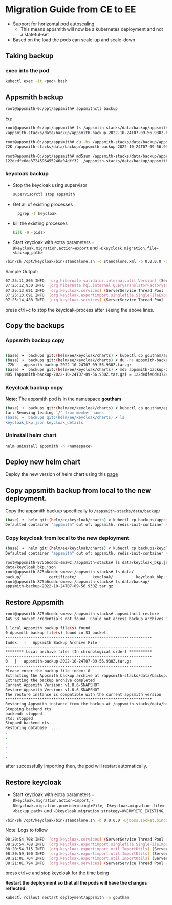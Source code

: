 # Migration Guide from CE to EE

- Support for horizontal pod autoscaling
  - This means appsmith will now be a kubernetes deployment and not a stateful-set
- Based on the load the pods can scale-up and scale-down

## Taking backup

### exec into the pod

```bash
kubectl exec -it <pod> bash
```

## Appsmith backup

```bash
root@appsmith-0:/opt/appsmith# appsmithctl backup
```

Eg:

```bash
root@appsmith-0:/opt/appsmith# ls /appsmith-stacks/data/backup/appsmith-backup-2022-10-24T07-09-56.930Z.tar.gz
/appsmith-stacks/data/backup/appsmith-backup-2022-10-24T07-09-56.930Z.tar.gz

root@appsmith-0:/opt/appsmith# du -hs /appsmith-stacks/data/backup/appsmith-backup-2022-10-24T07-09-56.930Z.tar.gz
72K	/appsmith-stacks/data/backup/appsmith-backup-2022-10-24T07-09-56.930Z.tar.gz

root@appsmith-0:/opt/appsmith# md5sum /appsmith-stacks/data/backup/appsmith-backup-2022-10-24T07-09-56.930Z.tar.gz
122dedfe6de3724596455246a04dff32  /appsmith-stacks/data/backup/appsmith-backup-2022-10-24T07-09-56.930Z.tar.gz
```

### keycloak backup

- Stop the keycloak using supervisor

  ```bash
  supervisorctl stop appsmith
  ```

- Get all of existing processes
  
  ```bash
    pgrep -f keycloak 
  ```

- kill the existing processes

  ``` bash
  kill -9 <pids>
  ```

- Start keycloak with extra parameters `-Dkeycloak.migration.action=export` and `-Dkeycloak.migration.file=<backup_path>`

``` bash
/bin/sh /opt/keycloak/bin/standalone.sh -c standalone.xml -b 0.0.0.0 -Djboss.socket.binding.port-offset=1 -Dkeycloak.migration.action=export -Dkeycloak.migration.provider=singleFile -Dkeycloak.migration.file=/tmp/keycloak_backup.json
```

Sample Output:

```bash
07:25:11,805 INFO  [org.hibernate.validator.internal.util.Version] (ServerService Thread Pool -- 57) HV000001: Hibernate Validator 6.0.22.Final
07:25:12,930 INFO  [org.hibernate.hql.internal.QueryTranslatorFactoryInitiator] (ServerService Thread Pool -- 57) HHH000397: Using ASTQueryTranslatorFactory
07:25:13,691 INFO  [org.keycloak.services] (ServerService Thread Pool -- 57) KC-SERVICES0033: Full model export requested
07:25:13,691 INFO  [org.keycloak.exportimport.singlefile.SingleFileExportProvider] (ServerService Thread Pool -- 57) Exporting model into file /appsmith-stacks/data/keycloak_bkp/keycloak_backup.json
07:25:14,488 INFO  [org.keycloak.services] (ServerService Thread Pool -- 57) KC-SERVICES0035: Export finished successfully
```

press ctrl+c to stop the keycloak-process after seeing the above lines.

## Copy the backups

### Appsmith backup copy

```bash

(base) ➜  backups git:(helm/ee/keycloak/charts) ✗ kubectl cp goutham/appsmith-0:/appsmith-stacks/data/backup/appsmith-backup-2022-10-24T07-09-56.930Z.tar.gz ./appsmith-backup-2022-10-24T07-09-56.930Z.tar.gz
(base) ➜  backups git:(helm/ee/keycloak/charts) ✗ du -hs appsmith-backup-2022-10-24T07-09-56.930Z.tar.gz
 72K	appsmith-backup-2022-10-24T07-09-56.930Z.tar.gz
(base) ➜  backups git:(helm/ee/keycloak/charts) ✗ md5 appsmith-backup-2022-10-24T07-09-56.930Z.tar.gz
MD5 (appsmith-backup-2022-10-24T07-09-56.930Z.tar.gz) = 122dedfe6de3724596455246a04dff32

```

### Keycloak backup copy

**Note:** The appsmith pod is in the namespace **goutham**

```bash
(base) ➜  backups git:(helm/ee/keycloak/charts) ✗ kubectl cp goutham/appsmith-0:/appsmith-stacks/data/keycloak_bkp/keycloak_backup.json ./keycloak_bkp.json
tar: Removing leading `/' from member names
(base) ➜  backups git:(helm/ee/keycloak/charts) ✗ ls
keycloak_bkp.json keycloak_details
```

### Uninstall helm chart

```bash
helm uninstall appsmith -n <namespace>
```

## Deploy new helm chart

Deploy the new version of helm chart using this [page](./setup-ee-helmChart.md)

## Copy appsmith backup from local to the new deployment.

Copy the appsmith backup specifically to `/appsmith-stacks/data/backup/`

```bash
(base) ➜  helm git:(helm/ee/keycloak/charts) ✗ kubectl cp backups/appsmith-backup-2022-10-24T07-09-56.930Z.tar.gz goutham/appsmith-875b6cddc-smzwz:/appsmith-stacks/data/backup/
Defaulted container "appsmith" out of: appsmith, redis-init-container (init), mongo-init-container (init), psql-init-container (init)
```

### Copy keycloak from local to the new deployment

```bash
(base) ➜  helm git:(helm/ee/keycloak/charts) ✗ kubectl cp backups/keycloak_bkp.json  goutham/appsmith-875b6cddc-smzwz:/appsmith-stacks/data/
Defaulted container "appsmith" out of: appsmith, redis-init-container (init), mongo-init-container (init), psql-init-container (init)
```

```bash
root@appsmith-875b6cddc-smzwz:/appsmith-stacks# ls data/keycloak_bkp.json
data/keycloak_bkp.json
root@appsmith-875b6cddc-smzwz:/appsmith-stacks# ls data/
backup/            certificate/       keycloak/          keycloak_bkp.json  restore/
root@appsmith-875b6cddc-smzwz:/appsmith-stacks# ls data/backup/
appsmith-backup-2022-10-24T07-09-56.930Z.tar.gz
```

## Restore Appsmith

```bash
root@appsmith-875b6cddc-smzwz:/appsmith-stacks# appsmithctl restore
AWS S3 bucket credentials not found. Could not access backup archives in the bucket.

1 local Appsmith backup file(s) found
0 Appsmith backup file(s) found in S3 bucket.
----------------------------------------------------------------
Index	|	Appsmith Backup Archive File
----------------------------------------------------------------
******** Local archive files (In chronological order) **********
----------------------------------------------------------------
0	|	appsmith-backup-2022-10-24T07-09-56.930Z.tar.gz
----------------------------------------------------------------
Please enter the backup file index: 0
Extracting the Appsmith backup archive at /appsmith-stacks/data/backup/appsmith-backup-2022-10-24T07-09-56.930Z.tar.gz
Extracting the backup archive completed
Current Appsmith Version: v1.8.6-SNAPSHOT
Restore Appsmith Version: v1.8.6-SNAPSHOT
The restore instance is compatible with the current appsmith version
****************************************************************
Restoring Appsmith instance from the backup at /appsmith-stacks/data/backup/appsmith-backup-2022-10-24T07-09-56.930Z.tar.gz
Stopping backend rts
backend: stopped
rts: stopped
Stopped backend rts
Restoring database  ....
.
.
.
.
.
.
```

after successfully importing then, the pod will restart automatically.

## Restore keycloak

- Start keycloak with extra parameters `-Dkeycloak.migration.action=import`, `-Dkeycloak.migration.provider=singleFile`, `-Dkeycloak.migration.file=<backup_path>` and `-Dkeycloak.migration.strategy=OVERWRITE_EXISTING`.

```bash
/bin/sh /opt/keycloak/bin/standalone.sh -b 0.0.0.0 -Djboss.socket.binding.port-offset=1 -Dkeycloak.migration.action=import -Dkeycloak.migration.provider=singleFile -Dkeycloak.migration.file=/appsmith-stacks/data/keycloak_bkp.json -Dkeycloak.migration.strategy=OVERWRITE_EXISTING
```

Note: Logs to follow

```bash
08:20:54,708 INFO  [org.keycloak.services] (ServerService Thread Pool -- 54) KC-SERVICES0030: Full model import requested. Strategy: OVERWRITE_EXISTING
08:20:54,708 INFO  [org.keycloak.exportimport.singlefile.SingleFileImportProvider] (ServerService Thread Pool -- 54) Full importing from file /appsmith-stacks/data/keycloak_bkp.json
08:20:54,715 INFO  [org.keycloak.exportimport.util.ImportUtils] (ServerService Thread Pool -- 54) Realm 'master' already exists. Removing it before import
08:20:59,160 INFO  [org.keycloak.exportimport.util.ImportUtils] (ServerService Thread Pool -- 54) Realm 'master' imported
08:21:01,704 INFO  [org.keycloak.exportimport.util.ImportUtils] (ServerService Thread Pool -- 54) Realm 'appsmith' imported
08:21:01,794 INFO  [org.keycloak.services] (ServerService Thread Pool -- 54) KC-SERVICES0032: Import finished successfully
```

press ctrl+c and stop keycloak for the time being

**Restart the deployment so that all the pods will have the changes reflected.**

```bash
kubectl rollout restart deployment/appsmith -n goutham
```
